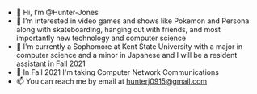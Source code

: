 - 👋 Hi, I’m @Hunter-Jones
- 👀 I’m interested in video games and shows like Pokemon and Persona along with skateboarding, hanging out with friends, and most importantly new technology and computer science
- 📘 I'm currently a Sophomore at Kent State University with a major in computer science and a minor in Japanese and I will be a resident assistant in Fall 2021
- 🌱 In Fall 2021 I'm taking Computer Network Communications
- 📫 You can reach me by email at hunterj0915@gmail.com
<!--    - 💞️ I’m looking to collaborate on ... --->

<!---
Hunter-Jones/Hunter-Jones is a ✨ special ✨ repository because its `README.md` (this file) appears on your GitHub profile.
You can click the Preview link to take a look at your changes.
--->
